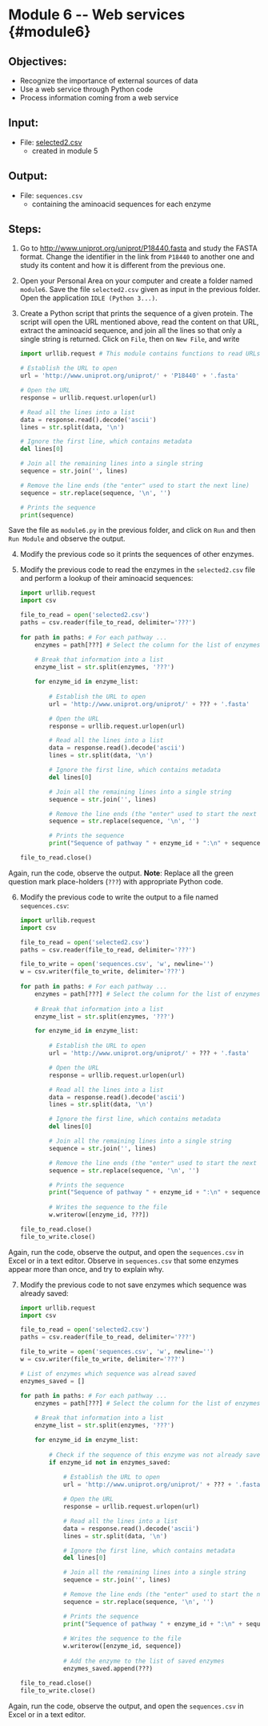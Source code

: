 # Module 6 -- Web services {#module6}

## Objectives:

- Recognize the importance of external sources of data
- Use a web service through Python code
- Process information coming from a web service

## Input:

- File: [selected2.csv](files/selected2.csv)
    - created in module 5

## Output:

- File: `sequences.csv`
    - containing the aminoacid sequences for each enzyme

## Steps:

1. Go to <http://www.uniprot.org/uniprot/P18440.fasta> and study the FASTA format.
Change the identifier in the link from `P18440` to another one and study its content and how it is different from the previous one.

2. Open your Personal Area on your computer and create a folder named `module6`.
Save the file `selected2.csv` given as input in the previous folder.
Open the application `IDLE (Python 3...)`.

3. Create a Python script that prints the sequence of a given protein.
The script will open the URL mentioned above, read the content on that URL, extract the aminoacid sequence, and join all the lines so that only a single string is returned.
Click on `File`, then on `New File`, and write
    ```python
    import urllib.request # This module contains functions to read URLs

    # Establish the URL to open
    url = 'http://www.uniprot.org/uniprot/' + 'P18440' + '.fasta'

    # Open the URL
    response = urllib.request.urlopen(url)

    # Read all the lines into a list
    data = response.read().decode('ascii')
    lines = str.split(data, '\n')

    # Ignore the first line, which contains metadata
    del lines[0]

    # Join all the remaining lines into a single string
    sequence = str.join('', lines)

    # Remove the line ends (the "enter" used to start the next line)
    sequence = str.replace(sequence, '\n', '')
    
    # Prints the sequence
    print(sequence)
    ```
Save the file as `module6.py` in the previous folder, and click on `Run` and then `Run Module` and observe the output.
    
4. Modify the previous code so it prints the sequences of other enzymes.
    
5. Modify the previous code to read the enzymes in the `selected2.csv` file and perform a lookup of their aminoacid sequences: 
    ```python
    import urllib.request
    import csv
    
    file_to_read = open('selected2.csv')
    paths = csv.reader(file_to_read, delimiter='???')
        
    for path in paths: # For each pathway ...
        enzymes = path[???] # Select the column for the list of enzymes
            
        # Break that information into a list
        enzyme_list = str.split(enzymes, '???')

        for enzyme_id in enzyme_list:
        
            # Establish the URL to open
            url = 'http://www.uniprot.org/uniprot/' + ??? + '.fasta'

            # Open the URL
            response = urllib.request.urlopen(url)

            # Read all the lines into a list
            data = response.read().decode('ascii')
            lines = str.split(data, '\n')

            # Ignore the first line, which contains metadata
            del lines[0]

            # Join all the remaining lines into a single string
            sequence = str.join('', lines)

            # Remove the line ends (the "enter" used to start the next line)
            sequence = str.replace(sequence, '\n', '')

            # Prints the sequence
            print("Sequence of pathway " + enzyme_id + ":\n" + sequence)
    
    file_to_read.close()
    ```
Again, run the code, observe the output.
**Note**: Replace all the green question mark place-holders (`???`) with appropriate Python code.

6. Modify the previous code to write the output to a file named `sequences.csv`:
    ```python
    import urllib.request
    import csv
    
    file_to_read = open('selected2.csv')
    paths = csv.reader(file_to_read, delimiter='???')
    
    file_to_write = open('sequences.csv', 'w', newline='')
    w = csv.writer(file_to_write, delimiter='???')
        
    for path in paths: # For each pathway ...
        enzymes = path[???] # Select the column for the list of enzymes
            
        # Break that information into a list
        enzyme_list = str.split(enzymes, '???')

        for enzyme_id in enzyme_list:
        
            # Establish the URL to open
            url = 'http://www.uniprot.org/uniprot/' + ??? + '.fasta'

            # Open the URL
            response = urllib.request.urlopen(url)

            # Read all the lines into a list
            data = response.read().decode('ascii')
            lines = str.split(data, '\n')

            # Ignore the first line, which contains metadata
            del lines[0]

            # Join all the remaining lines into a single string
            sequence = str.join('', lines)

            # Remove the line ends (the "enter" used to start the next line)
            sequence = str.replace(sequence, '\n', '')

            # Prints the sequence
            print("Sequence of pathway " + enzyme_id + ":\n" + sequence)
            
            # Writes the sequence to the file
            w.writerow([enzyme_id, ???])
    
    file_to_read.close()
    file_to_write.close()
    ```
Again, run the code, observe the output, and open the `sequences.csv` in Excel or in a text editor.
Observe in `sequences.csv` that some enzymes appear more than once, and try to explain why.

7. Modify the previous code to not save enzymes which sequence was already saved:
    ```python
    import urllib.request
    import csv
    
    file_to_read = open('selected2.csv')
    paths = csv.reader(file_to_read, delimiter='???')
    
    file_to_write = open('sequences.csv', 'w', newline='')
    w = csv.writer(file_to_write, delimiter='???')

    # List of enzymes which sequence was alread saved
    enzymes_saved = []
    
    for path in paths: # For each pathway ...
        enzymes = path[???] # Select the column for the list of enzymes
            
        # Break that information into a list
        enzyme_list = str.split(enzymes, '???')

        for enzyme_id in enzyme_list:
        
            # Check if the sequence of this enzyme was not already saved
            if enzyme_id not in enzymes_saved:
  
                # Establish the URL to open
                url = 'http://www.uniprot.org/uniprot/' + ??? + '.fasta'

                # Open the URL
                response = urllib.request.urlopen(url)

                # Read all the lines into a list
                data = response.read().decode('ascii')
                lines = str.split(data, '\n')

                # Ignore the first line, which contains metadata
                del lines[0]

                # Join all the remaining lines into a single string
                sequence = str.join('', lines)

                # Remove the line ends (the "enter" used to start the next line)
                sequence = str.replace(sequence, '\n', '')

                # Prints the sequence
                print("Sequence of pathway " + enzyme_id + ":\n" + sequence)
                
                # Writes the sequence to the file
                w.writerow([enzyme_id, sequence])
                
                # Add the enzyme to the list of saved enzymes
                enzymes_saved.append(???)
    
    file_to_read.close()
    file_to_write.close()
    ```
Again, run the code, observe the output, and open the `sequences.csv` in Excel or in a text editor.

